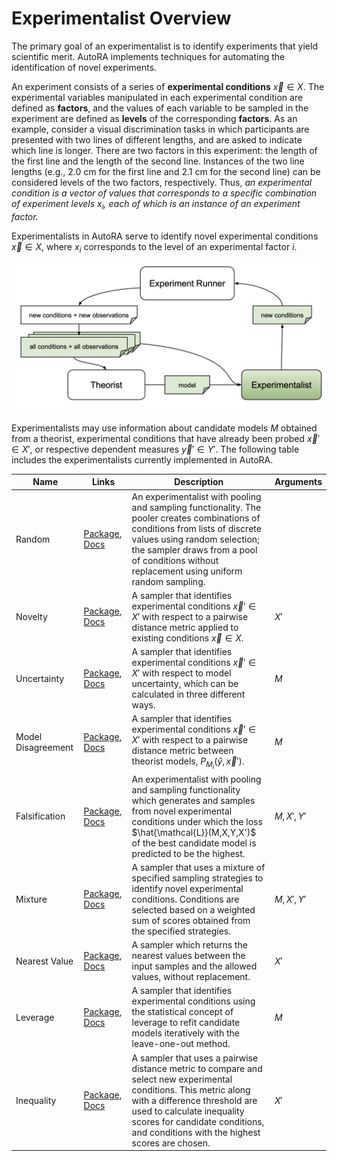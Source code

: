 # Experimentalist Overview

The primary goal of an experimentalist is to identify experiments that yield 
scientific merit. AutoRA implements techniques for automating the identification 
of novel experiments.

An experiment consists of a series of **experimental conditions** $\vec{x} \in X$. 
The experimental variables manipulated in each experimental condition 
are defined as **factors**, and the values of each variable to be sampled 
in the experiment are defined as **levels** of the corresponding **factors**. 
As an example, consider a visual discrimination tasks in which participants are presented
with two lines of different lengths, and are asked to indicate which line is longer.
There are two factors in this experiment: the length of the first line and 
the length of the second line. Instances of the two line lengths 
(e.g., 2.0 cm for the first line and 2.1 cm for the second line) 
can be considered levels of the two factors, respectively. Thus, *an experimental condition is a vector of values that
corresponds to a specific combination of experiment levels $x_i$, 
each of which is an instance of an experiment factor.*

Experimentalists in AutoRA serve to identify novel 
experimental conditions $\vec{x} \in X$, where $x_i$ corresponds 
to the level of an experimental factor $i$.

![Overview](../img/experimentalist.png)

Experimentalists may use information about candidate models $M$ obtained from a theorist, 
experimental conditions that have already been probed $\vec{x}' \in X'$, or 
respective dependent measures $\vec{y}' \in Y'$. The following table includes the experimentalists currently implemented
 in AutoRA.

| Name               | Links                                                                                                                                                                                          | Description                                                                                                                                                                                                                                                          | Arguments   |
|--------------------|------------------------------------------------------------------------------------------------------------------------------------------------------------------------------------------------|----------------------------------------------------------------------------------------------------------------------------------------------------------------------------------------------------------------------------------------------------------------------|-------------|
| Random             | [Package](https://pypi.org/project/autora-core/), [Docs](https://autoresearch.github.io/autora/core/docs/experimentalists/sampler/random/)                                                     | An experimentalist with pooling and sampling functionality. The pooler creates combinations of conditions from lists of discrete values using random selection; the sampler draws from a pool of conditions without replacement using uniform random sampling.       |             |
| Novelty            | [Package](https://pypi.org/project/autora-experimentalist-sampler-novelty/), [Docs](https://autoresearch.github.io/autora/user-guide/experimentalists/samplers/novelty/)                       | A sampler that identifies experimental conditions $\vec{x}' \in X'$ with respect to a pairwise distance metric applied to existing conditions $\vec{x} \in X$.                                                                                                       | $X'$        |
| Uncertainty        | [Package](https://pypi.org/project/autora-experimentalist-sampler-uncertainty/), [Docs](https://autoresearch.github.io/autora/user-guide/experimentalists/samplers/uncertainty/)               | A sampler that identifies experimental conditions $\vec{x}' \in X'$ with respect to model uncertainty, which can be calculated in three different ways.                                                                                                              | $M$         |
| Model Disagreement | [Package](https://pypi.org/project/autora-experimentalist-sampler-model-disagreement/), [Docs](https://autoresearch.github.io/autora/user-guide/experimentalists/samplers/model-disagreement/) | A sampler that identifies experimental conditions $\vec{x}' \in X'$ with respect to a pairwise distance metric between theorist models, $P_{M_{i}}(\hat{y}, \vec{x}')$.                                                                                              | $M$         |
| Falsification      | [Package](https://pypi.org/project/autora-experimentalist-falsification/), [Docs](https://autoresearch.github.io/autora/falsification/docs/sampler/)                                           | An experimentalist with pooling and sampling functionality which generates and samples from novel experimental conditions under which the loss $\hat{\mathcal{L}}(M,X,Y,X')$ of the best candidate model is predicted to be the highest.                             | $M, X', Y'$ |
| Mixture            | [Package](https://pypi.org/project/mixture-experimentalist/), [Docs](https://autoresearch.github.io/autora/user-guide/experimentalists/samplers/mixture/)                                      | A sampler that uses a mixture of specified sampling strategies to identify novel experimental conditions. Conditions are selected based on a weighted sum of scores obtained from the specified strategies.                                                          | $M, X', Y'$ |
| Nearest Value      | [Package](https://pypi.org/project/autora-experimentalist-sampler-nearest-value/), [Docs](https://autoresearch.github.io/autora/user-guide/experimentalists/samplers/nearest-value/)           | A sampler which returns the nearest values between the input samples and the allowed values, without replacement.                                                                                                                                                    | $X'$        |
| Leverage           | [Package](https://pypi.org/project/autora-experimentalist-sampler-leverage/), [Docs](https://autoresearch.github.io/autora/user-guide/experimentalists/samplers/leverage/)                     | A sampler that identifies experimental conditions using the statistical concept of leverage to refit candidate models iteratively with the leave-one-out method.                                                                                                     | $M$         |
| Inequality         | [Package](https://pypi.org/project/autora-experimentalist-sampler-inequality/), [Docs](https://autoresearch.github.io/autora/user-guide/experimentalists/samplers/inequality/)                 | A sampler that uses a pairwise distance metric to compare and select new experimental conditions. This metric along with a difference threshold are used to calculate inequality scores for candidate conditions, and conditions with the highest scores are chosen. | $X'$        |
